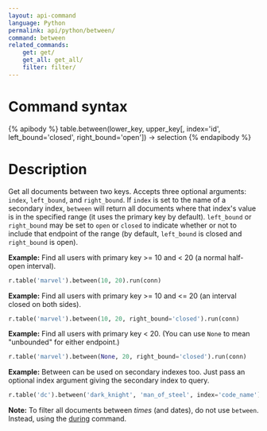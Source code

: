 ```yaml
---
layout: api-command
language: Python
permalink: api/python/between/
command: between
related_commands:
    get: get/
    get_all: get_all/
    filter: filter/
---
```


# Command syntax #

{% apibody %}
table.between(lower_key, upper_key[, index='id', left_bound='closed', right_bound='open'])
    &rarr; selection
{% endapibody %}

# Description #

Get all documents between two keys. Accepts three optional arguments: `index`,
`left_bound`, and `right_bound`. If `index` is set to the name of a secondary index,
`between` will return all documents where that index's value is in the specified range
(it uses the primary key by default). `left_bound` or `right_bound` may be set to `open`
or `closed` to indicate whether or not to include that endpoint of the range (by default,
`left_bound` is closed and `right_bound` is open).

__Example:__ Find all users with primary key >= 10 and < 20 (a normal half-open interval).

```py
r.table('marvel').between(10, 20).run(conn)
```

__Example:__ Find all users with primary key >= 10 and <= 20 (an interval closed on
both sides).

```py
r.table('marvel').between(10, 20, right_bound='closed').run(conn)
```


__Example:__ Find all users with primary key < 20. (You can use `None` to mean
"unbounded" for either endpoint.)

```py
r.table('marvel').between(None, 20, right_bound='closed').run(conn)
```


__Example:__ Between can be used on secondary indexes too. Just pass an optional index
argument giving the secondary index to query.

```py
r.table('dc').between('dark_knight', 'man_of_steel', index='code_name').run(conn)
```

__Note:__ To filter all documents between *times* (and dates), do not use `between`. Instead, using the [during](/api/python/during) command.